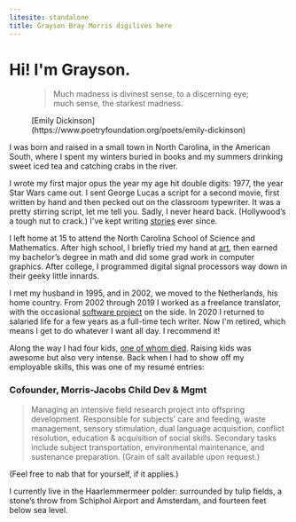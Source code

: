 ```yaml
---
litesite: standalone
title: Grayson Bray Morris digilives here
---
```


# Hi! I'm Grayson.

<figure>

>Much madness is divinest sense, to a discerning eye; \
much sense, the starkest madness.

<figcaption>
[Emily Dickinson](https://www.poetryfoundation.org/poets/emily-dickinson)
</figcaption>
</figure>

I was born and raised in a small town in North Carolina, in the American South, where I spent my winters buried in books and my summers drinking sweet iced tea and catching crabs in the river.

I wrote my first major opus the year my age hit double digits: 1977, the year Star Wars came out. I sent George Lucas a script for a second movie, first written by hand and then pecked out on the classroom typewriter. It was a pretty stirring script, let me tell you. Sadly, I never heard back. (Hollywood’s a tough nut to crack.) I've kept writing [stories](DOMAIN_URL_PHstories/) ever since.

I left home at 15 to attend the North Carolina School of Science and Mathematics. After high school, I briefly tried my hand at [art](DOMAIN_URL_PHdrawings.html), then earned my bachelor’s degree in math and did some grad work in computer graphics. After college, I programmed digital signal processors way down in their geeky little innards.

I met my husband in 1995, and in 2002, we moved to the Netherlands, his home country. From 2002 through 2019 I worked as a freelance translator, with the occasional [software project](DOMAIN_URL_PHcode.html) on the side. In 2020 I returned to salaried life for a few years as a full-time tech writer. Now I'm retired, which means I get to do whatever I want all day. I recommend it!

Along the way I had four kids, [one of whom died](DOMAIN_URL_PHcancer-blog/). Raising kids was awesome but also very intense. Back when I had to show off my employable skills, this was one of my resumé entries:

<aside>

### Cofounder, Morris-Jacobs Child Dev & Mgmt

>Managing an intensive field
research project into offspring
development. Responsible for
subjects’ care and feeding, waste
management, sensory stimulation,
dual language acquisition, conflict
resolution, education & acquisition
of social skills. Secondary tasks
include subject transportation,
environmental maintenance, and
sustenance preparation. (Grain of
salt available upon request.)

</aside>

(Feel free to nab that for yourself, if it applies.)

I currently live in the Haarlemmermeer polder: surrounded by tulip fields, a stone’s throw from Schiphol Airport and Amsterdam, and fourteen feet below sea level.


